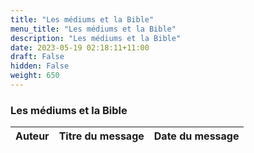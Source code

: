 ```yaml
---
title: "Les médiums et la Bible"
menu_title: "Les médiums et la Bible"
description: "Les médiums et la Bible"
date: 2023-05-19 02:18:11+11:00
draft: False
hidden: False
weight: 650
---
```

### Les médiums et la Bible


**Auteur** | **Titre du message** | **Date du message**  
---|---|---
